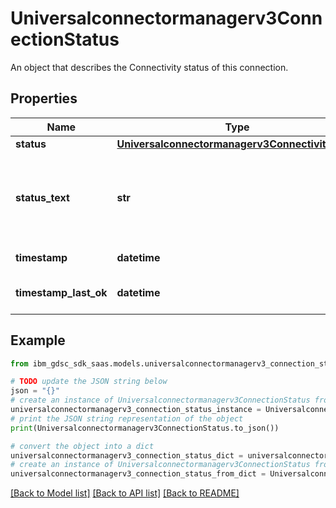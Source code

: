 # Universalconnectormanagerv3ConnectionStatus

An object that describes the Connectivity status of this connection.

## Properties

Name | Type | Description | Notes
------------ | ------------- | ------------- | -------------
**status** | [**Universalconnectormanagerv3ConnectivityState**](Universalconnectormanagerv3ConnectivityState.md) |  | [optional] 
**status_text** | **str** | If status is not OK, details what&#39;s wrong (non-localized). | [optional] 
**timestamp** | **datetime** | Datetime of status. | [optional] 
**timestamp_last_ok** | **datetime** | Datetime of previous OK status. | [optional] 

## Example

```python
from ibm_gdsc_sdk_saas.models.universalconnectormanagerv3_connection_status import Universalconnectormanagerv3ConnectionStatus

# TODO update the JSON string below
json = "{}"
# create an instance of Universalconnectormanagerv3ConnectionStatus from a JSON string
universalconnectormanagerv3_connection_status_instance = Universalconnectormanagerv3ConnectionStatus.from_json(json)
# print the JSON string representation of the object
print(Universalconnectormanagerv3ConnectionStatus.to_json())

# convert the object into a dict
universalconnectormanagerv3_connection_status_dict = universalconnectormanagerv3_connection_status_instance.to_dict()
# create an instance of Universalconnectormanagerv3ConnectionStatus from a dict
universalconnectormanagerv3_connection_status_from_dict = Universalconnectormanagerv3ConnectionStatus.from_dict(universalconnectormanagerv3_connection_status_dict)
```
[[Back to Model list]](../README.md#documentation-for-models) [[Back to API list]](../README.md#documentation-for-api-endpoints) [[Back to README]](../README.md)


